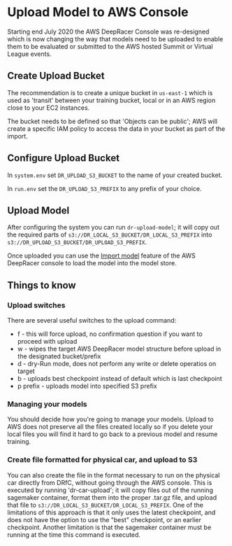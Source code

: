 # Upload Model to AWS Console

Starting end July 2020 the AWS DeepRacer Console was re-designed which is now changing the way
that models need to be uploaded to enable them to be evaluated or submitted to the AWS hosted Summit or Virtual League events.

## Create Upload Bucket

The recommendation is to create a unique bucket in `us-east-1` which is used as 'transit' between your training bucket, local or in an AWS region close to your EC2 instances.

The bucket needs to be defined so that 'Objects can be public'; AWS will create a specific IAM policy to access the data in your bucket as part of the import.

## Configure Upload Bucket

In `system.env` set `DR_UPLOAD_S3_BUCKET` to the name of your created bucket.

In `run.env` set the `DR_UPLOAD_S3_PREFIX` to any prefix of your choice.

## Upload Model

After configuring the system you can run `dr-upload-model`; it will copy out the required parts of `s3://DR_LOCAL_S3_BUCKET/DR_LOCAL_S3_PREFIX` into `s3://DR_UPLOAD_S3_BUCKET/DR_UPLOAD_S3_PREFIX`.

Once uploaded you can use the [Import model](https://console.aws.amazon.com/deepracer/home?region=us-east-1#models/importModel) feature of the AWS DeepRacer console to load the model into the model store.

## Things to know

### Upload switches
There are several useful switches to the upload command:
  * f - this will force upload, no confirmation question if you want to proceed with upload
  * w - wipes the target AWS DeepRacer model structure before upload in the designated bucket/prefix
  * d - dry-Run mode, does not perform any write or delete operatios on target
  * b - uploads best checkpoint instead of default which is last checkpoint
  * p prefix - uploads model into specified S3 prefix

### Managing your models
You should decide how you're going to manage your models. Upload to AWS does not preserve all the files created locally so if you delete your local files you will find it hard to go back to a previous model and resume training.


### Create file formatted for physical car, and upload to S3
You can also create the file in the format necessary to run on the physical car directly from DRfC, without going through the AWS console.
This is executed by running 'dr-car-upload';  it will copy files out of the running sagemaker container, format them into the proper .tar.gz file, and upload that file to `s3://DR_LOCAL_S3_BUCKET/DR_LOCAL_S3_PREFIX`.    One of the limitations of this approach is that it only uses the latest checkpoint, and does not have the option to use the "best" checkpoint, or an earlier checkpoint.   Another limitation is that the sagemaker container must be running at the time this command is executed.
